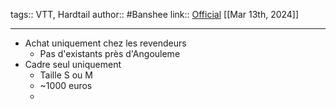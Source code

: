 tags:: VTT, Hardtail
author:: #Banshee
link:: [Official](https://www.bansheebikes.com/enigma) 
[[Mar 13th, 2024]]
***

- Achat uniquement chez les revendeurs
	- Pas d'existants près d'Angouleme
- Cadre seul uniquement
	- Taille S ou M
	- ~1000 euros
	-